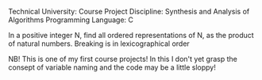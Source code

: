 Technical University: Course Project
Discipline: Synthesis and Analysis of Algorithms
Programming Language: C

In a positive integer N, find all ordered representations of N, as the product of natural numbers. 
Breaking is in lexicographical order

NB! This is one of my first course projects! In this I don't yet grasp the consept 
of variable naming and the code may be a little sloppy!

